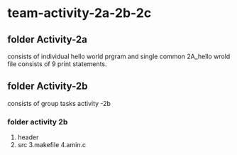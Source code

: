 # team-activity-2a-2b-2c
 
 ## folder Activity-2a
 consists of individual hello world prgram and single common 2A_hello wrold file consists of 9 print statements.
 
 ## folder Activity-2b
 consists of group tasks activity -2b
 ### folder activity 2b
 1. header 
 2. src
 3.makefile
 4.amin.c
